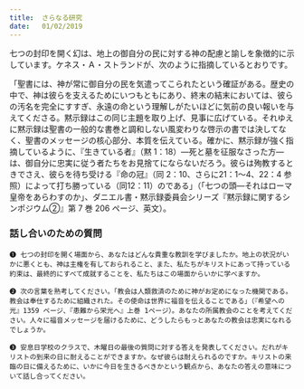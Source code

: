 ```yaml
---
title:  さらなる研究
date:   01/02/2019
---
```


七つの封印を開く幻は、地上の御自分の民に対する神の配慮と諭しを象徴的に示しています。ケネス・Ａ・ストランドが、次のように指摘しているとおりです。

「聖書には、神が常に御自分の民を気遣ってこられたという確証がある。歴史の中で、神は彼らを支えるためにいつもともにあり、終末の結末においては、彼らの汚名を完全にすすぎ、永遠の命という理解しがたいほどに気前の良い報いを与えてくださる。黙示録はこの同じ主題を取り上げ、見事に広げている。それゆえに黙示録は聖書の一般的な書巻と調和しない風変わりな啓示の書では決してなく、聖書のメッセージの核心部分、本質を伝えている。確かに、黙示録が強く指摘しているように、『生きている者』（黙 1：18）―死と墓を征服なさった方―は、御自分に忠実に従う者たちをお見捨てにならないだろう。彼らは殉教するときでさえ、彼らを待ち受ける『命の冠』（同 2：10、さらに21：1～4、22：4 参照）によって打ち勝っている（同12：11）のである」（「七つの頭―それはローマ皇帝をあらわすのか」、ダニエル書・黙示録委員会シリーズ『黙示録に関するシンポジウム②』第 7 巻 206 ページ、英文）。

### 話し合いのための質問

`❶ 七つの封印を開く場面から、あなたはどんな貴重な教訓を学びましたか。地上の状況がいかに悪くとも、神は主権を有しておられること、また、私たちがキリストにあって持っている約束は、最終的にすべて成就することを、私たちはこの場面からいかに学べますか。`

`❷ 次の言葉を熟考してください。「教会は人類救済のために神がお定めになった機関である。教会は奉仕するために組織された。その使命は世界に福音を伝えることである」（『希望への光』1359 ページ、『患難から栄光へ』上巻 1ページ）。あなたの所属教会のことを考えてください。人々に福音メッセージを届けるために、どうしたらもっとあなたの教会は忠実になれるでしょうか。`

`❸ 安息日学校のクラスで、木曜日の最後の質問に対する答えを発表してください。だれがキリストの到来の日に耐えることができますか。なぜ彼らは耐えられるのですか。キリストの来臨の日に備えるために、いかに今日を生きるべきかという観点から、あなたの答えの意味について話し合ってください。`